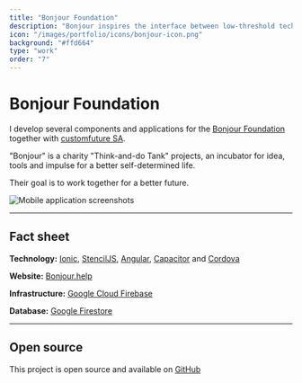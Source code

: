 ```yaml
---
title: "Bonjour Foundation"
description: "Bonjour inspires the interface between low-threshold technologies, design and social issues for older people and those who want to become one."
icon: "/images/portfolio/icons/bonjour-icon.png"
background: "#ffd664"
type: "work"
order: "7"
---
```


# Bonjour Foundation

I develop several components and applications for the [Bonjour Foundation](https://bonjour.help) together with [customfuture SA](https://www.customfuture.com/).

"Bonjour" is a charity "Think-and-do Tank" projects, an incubator for idea, tools and impulse for a better self-determined life.

Their goal is to work together for a better future.

![Mobile application screenshots](/images/portfolio/screenshots/bonjour.webp)

---

## Fact sheet

**Technology:** [Ionic](https://ionicframework.com/), [StencilJS](https://stenciljs.com/), [Angular](https://angular.io/), [Capacitor](https://capacitorjs.com/) and [Cordova](https://cordova.apache.org/)

**Website:** [Bonjour.help](https://bonjour.help/)

**Infrastructure:** [Google Cloud Firebase](https://firebase.google.com/)

**Database:** [Google Firestore](https://firebase.google.com/docs/firestore)

---

## Open source

This project is open source and available on [GitHub](https://github.com/bonjour-foundation/)
